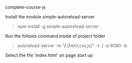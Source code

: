 complete-course-js

Install the module simple-autoreload-server

> npm install -g simple-autoreload-server

Run the follows command inside of project folder

> autoreload-server -w "**/**.{html,css,js}" -t ./ -p 8080 -b

Select the file 'index.html' on page start up